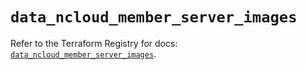 # `data_ncloud_member_server_images`

Refer to the Terraform Registry for docs: [`data_ncloud_member_server_images`](https://registry.terraform.io/providers/navercloudplatform/ncloud/4.0.4/docs/data-sources/member_server_images).
